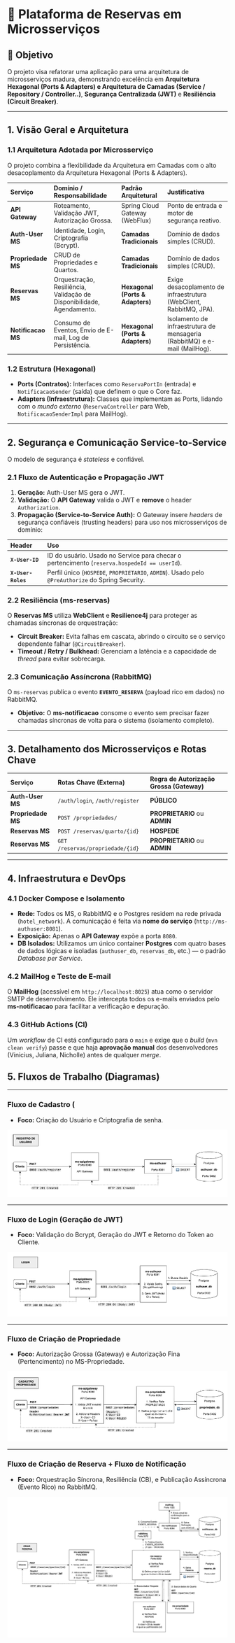 # 📖 Plataforma de Reservas em Microsserviços

## 🎯 Objetivo

O projeto visa refatorar uma aplicação para uma arquitetura de microsserviços madura, demonstrando excelência em **Arquitetura Hexagonal (Ports & Adapters) e Arquitetura de Camadas (Service / Repository / Controller..)**, **Segurança Centralizada (JWT)** e **Resiliência (Circuit Breaker)**.

---

## 1. Visão Geral e Arquitetura

### 1.1 Arquitetura Adotada por Microsserviço

O projeto combina a flexibilidade da Arquitetura em Camadas com o alto desacoplamento da Arquitetura Hexagonal (Ports & Adapters).

| Serviço | Domínio / Responsabilidade | Padrão Arquitetural | Justificativa |
| :--- | :--- | :--- | :--- |
| **API Gateway** | Roteamento, Validação JWT, Autorização Grossa. | Spring Cloud Gateway (WebFlux) | Ponto de entrada e motor de segurança reativo. |
| **Auth-User MS** | Identidade, Login, Criptografia (Bcrypt). | **Camadas Tradicionais** | Domínio de dados simples (CRUD). |
| **Propriedade MS** | CRUD de Propriedades e Quartos. | **Camadas Tradicionais** | Domínio de dados simples (CRUD). |
| **Reservas MS** | Orquestração, Resiliência, Validação de Disponibilidade, Agendamento. | **Hexagonal (Ports & Adapters)** | Exige desacoplamento de infraestrutura (WebClient, RabbitMQ, JPA). |
| **Notificacao MS** | Consumo de Eventos, Envio de E-mail, Log de Persistência. | **Hexagonal (Ports & Adapters)** | Isolamento de infraestrutura de mensageria (RabbitMQ) e e-mail (MailHog). |

### 1.2 Estrutura (Hexagonal)

* **Ports (Contratos):** Interfaces como `ReservaPortIn` (entrada) e `NotificacaoSender` (saída) que definem o que o Core faz.
* **Adapters (Infraestrutura):** Classes que implementam as Ports, lidando com o *mundo externo* (`ReservaController` para Web, `NotificacaoSenderImpl` para MailHog).

---

## 2. Segurança e Comunicação Service-to-Service

O modelo de segurança é *stateless* e confiável.

### 2.1 Fluxo de Autenticação e Propagação JWT

1.  **Geração:** Auth-User MS gera o JWT.
2.  **Validação:** O **API Gateway** valida o JWT e **remove** o header `Authorization`.
3.  **Propagação (Service-to-Service Auth):** O Gateway insere *headers* de segurança confiáveis (trusting headers) para uso nos microsserviços de domínio:

| Header | Uso |
| :--- | :--- |
| **`X-User-ID`** | ID do usuário. Usado no Service para checar o pertencimento (`reserva.hospedeId == userId`). |
| **`X-User-Roles`** | Perfil único (`HOSPEDE`, `PROPRIETARIO`, `ADMIN`). Usado pelo `@PreAuthorize` do Spring Security. |

### 2.2 Resiliência (ms-reservas)

O **Reservas MS** utiliza **WebClient** e **Resilience4j** para proteger as chamadas síncronas de orquestração:

* **Circuit Breaker:** Evita falhas em cascata, abrindo o circuito se o serviço dependente falhar (`@CircuitBreaker`).
* **Timeout / Retry / Bulkhead:** Gerenciam a latência e a capacidade de *thread* para evitar sobrecarga.

### 2.3 Comunicação Assíncrona (RabbitMQ)

O `ms-reservas` publica o evento **`EVENTO_RESERVA`** (payload rico em dados) no RabbitMQ.

* **Objetivo:** O **ms-notificacao** consome o evento sem precisar fazer chamadas síncronas de volta para o sistema (isolamento completo).

---

## 3. Detalhamento dos Microsserviços e Rotas Chave

| Serviço | Rotas Chave (Externa) | Regra de Autorização Grossa (Gateway) |
| :--- | :--- | :--- |
| **Auth-User MS** | `/auth/login`, `/auth/register` | **PÚBLICO** |
| **Propriedade MS** | `POST /propriedades/` | **PROPRIETARIO** ou **ADMIN** |
| **Reservas MS** | `POST /reservas/quarto/{id}` | **HOSPEDE** |
| **Reservas MS** | `GET /reservas/propriedade/{id}` | **PROPRIETARIO** ou **ADMIN** |

---

## 4. Infraestrutura e DevOps

### 4.1 Docker Compose e Isolamento

* **Rede:** Todos os MS, o RabbitMQ e o Postgres residem na rede privada (`hotel_network`). A comunicação é feita via **nome do serviço** (`http://ms-authuser:8081`).
* **Exposição:** Apenas o **API Gateway** expõe a porta `8080`.
* **DB Isolados:** Utilizamos um único container **Postgres** com quatro bases de dados lógicas e isoladas (`authuser_db`, `reservas_db`, etc.) — o padrão *Database per Service*.

### 4.2 MailHog e Teste de E-mail

O **MailHog** (acessível em `http://localhost:8025`) atua como o servidor SMTP de desenvolvimento. Ele intercepta todos os e-mails enviados pelo **ms-notificacao** para facilitar a verificação e depuração.

### 4.3 GitHub Actions (CI)

Um *workflow* de CI está configurado para o `main` e exige que o *build* (`mvn clean verify`) passe e que haja **aprovação manual** dos desenvolvedores (Vinicius, Juliana, Nicholle) antes de qualquer *merge*.

## 5. Fluxos de Trabalho (Diagramas)

---
### Fluxo de Cadastro (

* **Foco:** Criação do Usuário e Criptografia de senha.

**![Criacao de Propriedade](docs/images/diag_registro.png)**

---
### Fluxo de Login (Geração de JWT)

* **Foco:** Validação do Bcrypt, Geração do JWT e Retorno do Token ao Cliente.

**![Criacao de Propriedade](docs/images/diag_login.png)**

---
### Fluxo de Criação de Propriedade

* **Foco:** Autorização Grossa (Gateway) e Autorização Fina (Pertencimento) no MS-Propriedade.

**![Criacao de Propriedade](docs/images/diag_prop_cadastro.png)**

---
### Fluxo de Criação de Reserva + Fluxo de Notificação 

* **Foco:** Orquestração Síncrona, Resiliência (CB), e Publicação Assíncrona (Evento Rico) no RabbitMQ.

**![Criacao de Propriedade](docs/images/diag_reserva_cadastro.png)**

